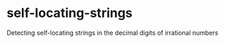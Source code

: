 # self-locating-strings
Detecting self-locating strings in the decimal digits of irrational numbers

